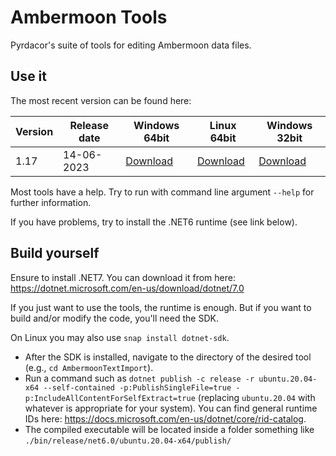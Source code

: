# Ambermoon Tools

Pyrdacor's suite of tools for editing Ambermoon data files.

## Use it

The most recent version can be found here:

Version | Release date | Windows 64bit | Linux 64bit | Windows 32bit
--- | --- | --- | --- | ---
1.17 | 14-06-2023 | [Download](https://github.com/Pyrdacor/Ambermoon/releases/download/v1.17/AmbermoonTools-Windows.zip) | [Download](https://github.com/Pyrdacor/Ambermoon/releases/download/v1.17/AmbermoonTools-Linux.tar.gz) | [Download](https://github.com/Pyrdacor/Ambermoon/releases/download/v1.17/AmbermoonTools-Windows32Bit.zip)

Most tools have a help. Try to run with command line argument `--help` for further information.

If you have problems, try to install the .NET6 runtime (see link below).


## Build yourself

Ensure to install .NET7. You can download it from here: https://dotnet.microsoft.com/en-us/download/dotnet/7.0

If you just want to use the tools, the runtime is enough. But if you want to build and/or modify the code, you'll need the SDK.

On Linux you may also use `snap install dotnet-sdk`.

- After the SDK is installed, navigate to the directory of the desired tool (e.g., `cd AmbermoonTextImport`).
- Run a command such as `dotnet publish -c release -r ubuntu.20.04-x64 --self-contained -p:PublishSingleFile=true -p:IncludeAllContentForSelfExtract=true` (replacing `ubuntu.20.04` with whatever is appropriate for your system). You can find general runtime IDs here: https://docs.microsoft.com/en-us/dotnet/core/rid-catalog.
- The compiled executable will be located inside a folder something like `./bin/release/net6.0/ubuntu.20.04-x64/publish/`
